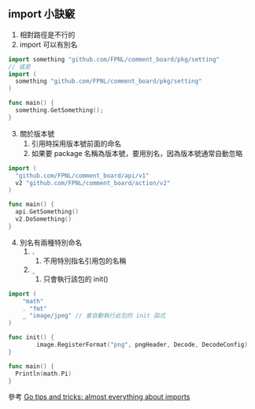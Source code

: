 
## import 小訣竅

1. 相對路徑是不行的
2. import 可以有別名
```go
import something "github.com/FPNL/comment_board/pkg/setting"
// 或是
import (
  something "github.com/FPNL/comment_board/pkg/setting"
)

func main() {
  something.GetSomething();
}
```
3. 關於版本號
   1. 引用時採用版本號前面的命名
   2. 如果要 package 名稱為版本號，要用別名，因為版本號通常自動忽略
```go
import (
  "github.com/FPNL/comment_board/api/v1"
  v2 "github.com/FPNL/comment_board/action/v2"
)

func main() {
  api.GetSomething()
  v2.DoSomething()
}
```

4. 別名有兩種特別命名
   1. `.`
      1. 不用特別指名引用包的名稱
   2. `_`
      1. 只會執行該包的 init()
```go
import (
    "math"
    . "fmt"
    _ "image/jpeg" // 會自動執行此包的 init 函式
)

func init() {
        image.RegisterFormat("png", pngHeader, Decode, DecodeConfig)
}

func main() {
  Println(math.Pi)
}
```


參考 [Go tips and tricks: almost everything about imports](https://scene-si.org/2018/01/25/go-tips-and-tricks-almost-everything-about-imports/)
